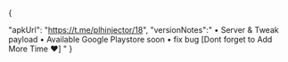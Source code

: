{

"apkUrl": "https://t.me/plhinjector/18",
"versionNotes":"
• Server & Tweak payload
• Available Google Playstore soon
• fix bug
[Dont forget to Add More Time ♥️]
"
}
